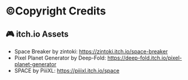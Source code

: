 # ©Copyright Credits

## 🎮 itch.io Assets

- Space Breaker by zintoki: https://zintoki.itch.io/space-breaker
- Pixel Planet Generator by Deep-Fold: https://deep-fold.itch.io/pixel-planet-generator
- SPACE by PiiiXL: https://piiixl.itch.io/space

<!-- ## 🧊 3D Models

...

## 🎨 Images

...

## 🏐 Textures

...

## 🆎 Fonts

...

## 🔊 SFX

...

### 🎵 Music

... -->